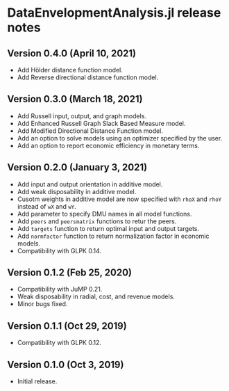 DataEnvelopmentAnalysis.jl release notes
========================================

Version 0.4.0 (April 10, 2021)
----------------------------

- Add Hölder distance function model.
- Add Reverse directional distance function model.

Version 0.3.0 (March 18, 2021)
----------------------------

- Add Russell input, output, and graph models.
- Add Enhanced Russell Graph Slack Based Measure model.
- Add Modified Directional Distance Function model.
- Add an option to solve models using an optimizer specified by the user.
- Add an option to report economic efficiency in monetary terms.

Version 0.2.0 (January 3, 2021)
----------------------------

- Add input and output orientation in additive model.
- Add weak disposability in additive model.
- Cusotm weights in additive model are now specified with `rhoX` and `rhoY` instead of `wX` and `wY`.
- Add parameter to specify DMU names in all model functions.
- Add `peers` and `peersmatrix` functions to retur the peers.
- Add `targets` function to return optimal input and output targets.
- Add `normfactor` function to return normalization factor in economic models.
- Compatibility with GLPK 0.14.

Version 0.1.2 (Feb 25, 2020)
----------------------------

- Compatibility with JuMP 0.21.
- Weak disposability in radial, cost, and revenue models.
- Minor bugs fixed.

Version 0.1.1 (Oct 29, 2019)
----------------------------

- Compatibility with GLPK 0.12.

Version 0.1.0 (Oct 3, 2019)
---------------------------

- Initial release.
